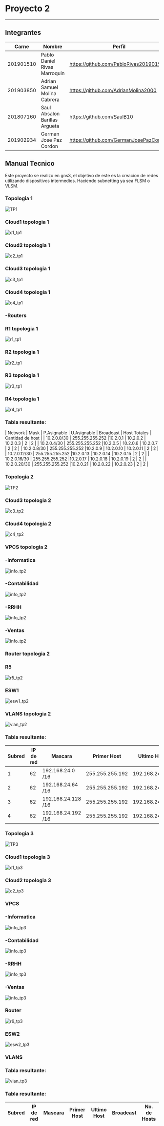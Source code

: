 # Proyecto 2
---------------
## Integrantes
|Carne | Nombre | Perfil |
|-----|-----|-----|
|201901510| Pablo Daniel Rivas Marroquin| https://github.com/PabloRivas201901510 |
|201903850 |Adrian Samuel Molina Cabrera| https://github.com/AdrianMolina2000 |
|201807160 | Saul Absalon Barillas Argueta| https://github.com/SaulB10 |
|201902934 |German Jose Paz Cordon| https://github.com/GermanJosePazCordon |


## Manual Tecnico
Este proyecto se realizo en gns3, el objetivo de este es la creacion de redes utilizando dispositivos intermedios.
Haciendo subnetting ya sea FLSM o VLSM.

### Topologia 1
![](img/TP1.png "TP1")

### Cloud1 topologia 1
![](img/tp1_c1.png "c1_tp1")
### Cloud2 topologia 1
![](img/tp1_c2.png "c2_tp1")
### Cloud3 topologia 1
![](img/tp1_c3.png "c3_tp1")
### Cloud4 topologia 1
![](img/tp1_c4.png "c4_tp1")

### -Routers
### R1 topologia 1
![](img/tp1_r1.png "r1_tp1")
### R2 topologia 1
![](img/tp1_r2.png "r2_tp1")
### R3 topologia 1
![](img/tp1_r3.png "r3_tp1")
### R4 topologia 1
![](img/tp1_r4.png "r4_tp1")

### Tabla resultante:
| Network | Mask | P.Asignable | U.Asignable | Broadcast | Host Totales | Cantidad de host |
| 10.2.0.0/30 | 255.255.255.252 |10.2.0.1 | 10.2.0.2 | 10.2.0.3 | 2 | 2 | 
| 10.2.0.4/30 | 255.255.255.252 |10.2.0.5 | 10.2.0.6 | 10.2.0.7 | 2 | 2 |
| 10.2.0.8/30 | 255.255.255.252 |10.2.0.9 | 10.2.0.10 | 10.2.0.11 | 2 | 2 |
| 10.2.0.12/30 | 255.255.255.252 |10.2.0.13 | 10.2.0.14 | 10.2.0.15 | 2 | 2 |
| 10.2.0.16/30 | 255.255.255.252 |10.2.0.17 | 10.2.0.18 | 10.2.0.19 | 2 | 2 |
| 10.2.0.20/30 | 255.255.255.252 |10.2.0.21 | 10.2.0.22 | 10.2.0.23 | 2 | 2 |

### Topologia 2
![](img/tp2.png "TP2")

### Cloud3 topologia 2
![](img/tp2_c3.png "c3_tp2")
### Cloud4 topologia 2
![](img/tp2_c4.png "c4_tp2")

### VPCS topologia 2
### -Informatica
![](img/tp2_info.png "info_tp2")
### -Contabilidad
![](img/tp2_conta.png "info_tp2")
### -RRHH
![](img/tp2_rrhh.png "info_tp2")
### -Ventas
![](img/tp2_ventas.png "info_tp2")

### Router topologia 2
### R5
![](img/tp2_router.png "r5_tp2")

### ESW1
![](img/tp2_tr.png "esw1_tp2")
### VLANS topologia 2
![](img/tp2_vlan.png "vlan_tp2")
### Tabla resultante:
|Subred | IP de red |Mascara | Primer Host | Ultimo Host|Broadcast| No. de Hosts |
|-----|-----|-----|-----|-----|-----|-----|
|1|62|192.168.24.0 /16|255.255.255.192|192.168.24.1|192.168.24.62|192.168.24.63|
|2|62|192.168.24.64 /16|255.255.255.192|192.168.24.65|192.168.24.126|192.168.24.127|
|3|62|192.168.24.128 /16|255.255.255.192|192.168.24.129|192.168.24.190|192.168.24.191|
|4|62|192.168.24.192 /16|255.255.255.192|192.168.24.193|192.168.24.254|192.168.24.255|

### Topologia 3
![](img/tp3.png "TP3")
### Cloud1 topologia 3
![](img/tp3_cloud1.png "c1_tp3")
### Cloud2 topologia 3
![](img/tp3_cloud2.png "c2_tp3")

### VPCS
### -Informatica
![](img/tp3_info1.png "info_tp3")
### -Contabilidad
![](img/tp3_conta1.png "info_tp3")
### -RRHH
![](img/tp3_rrhh1.png "info_tp3")
### -Ventas
![](img/tp3_ventas1.png "info_tp3")

### Router
![](img/tp3_router6.png "r6_tp3")
### ESW2
![](img/tp3_tr.png "esw2_tp3")
### VLANS
### Tabla resultante:
![](img/tp3_vlans.png "vlan_tp3")
### Tabla resultante:
|Subred | IP de red |Mascara | Primer Host | Ultimo Host|Broadcast| No. de Hosts |
|-----|-----|-----|-----|-----|-----|-----|
